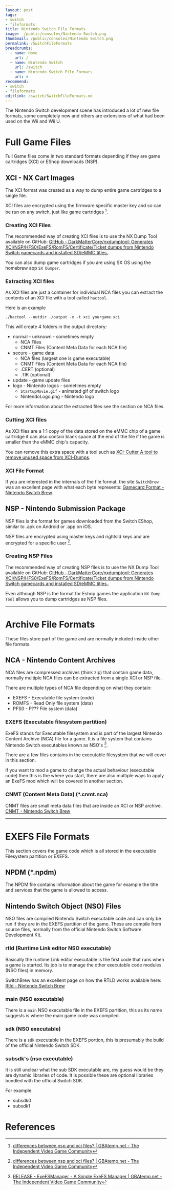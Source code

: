 ```yaml
---
layout: post
tags: 
- switch
- fileformats
title: Nintendo Switch File Formats
image:  /public/consoles/Nintendo Switch.png
thumbnail: /public/consoles/Nintendo Switch.png
permalink: /SwitchFileFormats
breadcrumbs:
  - name: Home
    url: /
  - name: Nintendo Switch
    url: /switch
  - name: Nintendo Switch File Formats
    url: #
recommend: 
- switch
- fileformats
editlink: /switch/SwitchFileFormats.md
---
```

The Nintendo Switch development scene has introduced a lot of new file formats, some completely new and others are extensions of what had been used on the Wii and Wii U.

# Full Game Files
Full Game files come in two standard formats depending if they are game cartridges (XCI) or EShop downloads (NSP).

## XCI - NX Cart Images
The XCI format was created as a way to dump entire game cartridges to a single file.

XCI files are encrypted using the firmware specific master key and so can be run on any switch, just like game cartridges [^2].

### Creating XCI Files
The recommended way of creating XCI files is to use the NX Dump Tool available on GitHub: [GitHub - DarkMatterCore/nxdumptool: Generates XCI/NSP/HFS0/ExeFS/RomFS/Certificate/Ticket dumps from Nintendo Switch gamecards and installed SD/eMMC titles.](https://github.com/DarkMatterCore/nxdumptool).

You can also dump game cartridges if you are using SX OS using the homebrew app `SX Dumper`.

### Extracting XCI files
As XCI files are just a container for individual NCA files you can extract the contents of an XCI file with a tool called `hactool`.

Here is an example
```
./hactool --outdir ./output -x -t xci yourgame.xci
```
This will create 4 folders in the output directory:
* normal - unknown - sometimes empty
    * NCA Files
    * CNMT Files (Content Meta Data for each NCA file)
* secure - game data
    * NCA files (largest one is game executable)
    * CNMT Files (Content Meta Data for each NCA file)
    * .CERT (optional)
    * .TIK (optional)
* update - game update files
* logo - Nintendo logos - sometimes empty
    * `StartupMovie.gif` - animated gif of switch logo
    * NintendoLogo.png - Nintendo logo

For more information about the extracted files see the section on NCA files.

### Cutting XCI files
As XCI files are a 1:1 copy of the data stored on the eMMC chip of a game cartridge it can also contain blank space at the end of the file if the game is smaller than the eMMC chip's capacity.

You can remove this extra space with a tool such as [XCI-Cutter A tool to remove unused space from XCI-Dumps](https://github.com/Destiny1984/XCI-Cutter).

### XCI File Format
If you are interested in the internals of the file format, the site `SwitchBrew` was an excellent page with what each byte represents: [Gamecard Format - Nintendo Switch Brew](https://switchbrew.org/w/index.php?title=Gamecard_Format).

## NSP - Nintendo Submission Package
NSP files is the format for games downloaded from the Switch EShop, similar to .apk on Android or .app on iOS.

NSP files are encrypted using master keys and rightsId keys and are encrypted for a specific user [^2].

### Creating NSP Files
The recommended way of creating NSP files is to use the NX Dump Tool available on GitHub: [GitHub - DarkMatterCore/nxdumptool: Generates XCI/NSP/HFS0/ExeFS/RomFS/Certificate/Ticket dumps from Nintendo Switch gamecards and installed SD/eMMC titles.](https://github.com/DarkMatterCore/nxdumptool).

Even although NSP is the format for Eshop games the application `NX Dump Tool` allows you to dump cartridges as NSP files.

---
# Archive File Formats
These files store part of the game and are normally included inside other file formats.

## NCA - Nintendo Content Archives
NCA files are compressed archives (think zip) that contain game data, normally multiple NCA files can be extracted from a single XCI or NSP file.

There are multiple types of NCA file depending on what they contain:
* EXEFS - Executable file system (code)
* ROMFS - Read Only file system (data)
* PFS0 - P??? File system (data)

### EXEFS (Executable filesystem partition)
ExeFS stands for Executable filesystem and is part of the largest Nintendo Content Archive (NCA) file for a game. It is a file system that contains Nintendo Switch executables known as NSO's [^1].

There are a few files contains in the executable filesystem that we will cover in this section.

If you want to mod a game to change the actual behaviour (executable code) then this is the where you start, there are also multiple ways to apply an ExeFS mod which will be covered in another section.

### CNMT (Content Meta Data) (*.cnmt.nca)
CNMT files are small meta data files that are inside an XCI or NSP archive.
[CNMT - Nintendo Switch Brew](https://switchbrew.org/wiki/CNMT)

---
# EXEFS File Formats
This section covers the game code which is all stored in the executable Filesystem partition or EXEFS. 

## NPDM (*.npdm)
The NPDM file contains information about the game for example the title and services that the game is allowed to access.

## Nintendo Switch Object (NSO) Files
NSO files are compiled Nintendo Switch executable code and can only be run if they are in the EXEFS partition of the game. These are compile from source files, normally from the official Nintendo Switch Software Development Kit.


### rtld (Runtime Link editor NSO executable)
Basically the runtime Link editor executable is the first code that runs when a game is started. Its job is to manage the other executable code modules (NSO files) in memory.

SwitchBrew has an excellent page on how the RTLD works available here: [Rtld - Nintendo Switch Brew](https://switchbrew.org/wiki/Rtld)

### main (NSO executable)
There is a `main` NSO executable file in the EXEFS partition, this as its name suggests is where the main game code was compiled.

### sdk (NSO executable)
There is a `sdk` executable in the EXEFS portion, this is presumably the build of the official Nintendo Switch SDK.

### subsdk's (nso executable)
It is still unclear what the sub SDK executable are, my guess would be they are dynamic libraries of code. It is possible these are optional libraries bundled with the official Switch SDK.

For example:
* subsdk0
* subsdk1

# References
[^1]: [RELEASE - ExeFSManager - A Simple ExeFS Manager | GBAtemp.net - The Independent Video Game Community](https://gbatemp.net/threads/exefsmanager-a-simple-exefs-manager.526794/)
[^2]: [differences between nsp and xci files? | GBAtemp.net - The Independent Video Game Community](https://gbatemp.net/threads/differences-between-nsp-and-xci-files.511776/)
